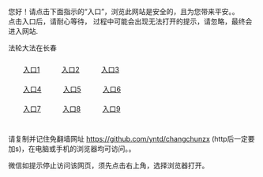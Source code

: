 您好！请点击下面指示的“入口”，浏览此网站是安全的，且为您带来平安。。 <br/>
点击入口后，请耐心等待， 过程中可能会出现无法打开的提示，请忽略，最终会进入网站. </br>

法轮大法在长春<br/>
<div style="padding:10px"><a style="margin:20px" target="_blank" href="https://dcpj14cigsirg.cloudfront.net/2Qpsp?qbrzblir" id="ccLink1" rel="nofollow">入口1</a> <a target="_blank" style="margin:20px" href="https://dvq12e0rwubrt.cloudfront.net/2Qpsp?bwprscrq" id="ccLink2" rel="nofollow">入口2</a> <a style="margin:20px" target="_blank" href="https://d25g0zidf8kdxw.cloudfront.net/2Qpsp?yxksfsd" id="ccLink3" rel="nofollow">入口3</a></div>

<div style="padding:10px" ><a style="margin:20px" target="_blank" href="https://dcpj14cigsirg.cloudfront.net/2Qpsp?qbrzblir" id="ccLink4" rel="nofollow">入口4</a> <a style="margin:20px" href="https://dvq12e0rwubrt.cloudfront.net/2Qpsp?bwprscrq" target="_blank" id="ccLink5" rel="nofollow">入口5</a> <a style="margin:20px" href="https://d25g0zidf8kdxw.cloudfront.net/2Qpsp?yxksfsd" target="_blank" id="ccLink6" rel="nofollow">入口6</a></div>

<div style="padding:10px"><a style="margin:20px" target="_blank" href="https://dcpj14cigsirg.cloudfront.net/2Qpsp?qbrzblir" id="ccLink7" rel="nofollow">入口7</a> <a style="margin:20px" href="https://dvq12e0rwubrt.cloudfront.net/2Qpsp?bwprscrq" target="_blank" id="ccLink8" rel="nofollow">入口8</a> <a style="margin:20px" target="_blank" href="https://d25g0zidf8kdxw.cloudfront.net/2Qpsp?yxksfsd" id="ccLink9" rel="nofollow">入口9</a></div>

<br/>



请复制并记住免翻墙网址 https://github.com/yntd/changchunzx (http后一定要加s)，在电脑或手机的浏览器均可访问。。<br/>

微信如提示停止访问该网页，须先点击右上角，选择浏览器打开。
